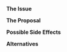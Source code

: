 **The Issue**
<!-- Include the issue number this PR addresses [eg. #1567] -->
<!-- Describe the problem if an issue doesn't exist. Be as clear as possible. -->
 
**The Proposal**
<!-- Describe your changes and the reasoning behind them. -->
 
**Possible Side Effects**
<!-- List and describe any possible side effects or unintended consequences of your addition. -->
<!-- Consider any additional changes that will need to be made in the future to support your changes. -->
 
**Alternatives**
<!-- Describe any alternative solutions that you considered and why you rejected them. -->
